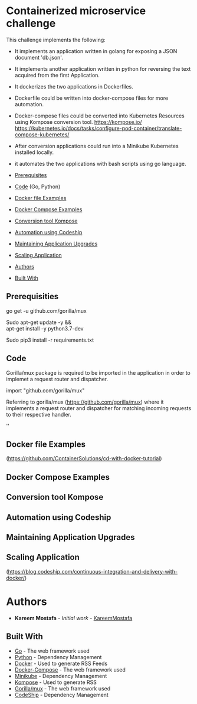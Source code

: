 
# Containerized microservice challenge

This challenge implements the following: 

* It implements an application written in golang for exposing a JSON document 'db.json'.
* It implements another application written in python for reversing the text acquired from the first Application.
* It dockerizes the two applications in Dockerfiles.
* Dockerfile could be written into docker-compose files for more automation.
* Docker-compose files could be converted into Kubernetes Resources using Kompose conversion tool.
    https://kompose.io/
    https://kubernetes.io/docs/tasks/configure-pod-container/translate-compose-kubernetes/
    
* After conversion applications could run into a Minikube Kubernetes installed locally.
* it automates the two applications with bash scripts using go language.

* [Prerequisites](#Prerequisites)
* [Code](#Code) (Go, Python)
* [Docker file Examples](#DockerFileExample)
* [Docker Compose Examples](#DockerComposeExample)
* [Conversion tool Kompose](#ConversionToolKompose)
* [Automation using Codeship](#AutomationUsingCodeship)
* [Maintaining Application Upgrades](#MaintainingApplicationUpgrades)
* [Scaling Application](#ScalingApplication)
* [Authors](#Authors)
* [Built With](#BuiltWith)


## Prerequisities

go get -u github.com/gorilla/mux

Sudo apt-get update -y  && \
     apt-get install -y python3.7-dev

Sudo pip3 install -r requirements.txt


## Code

Gorilla/mux package is required to be imported in the application in order to implemet a request router and dispatcher.

import "github.com/gorilla/mux"

Referring to gorilla/mux (https://github.com/gorilla/mux) where it implements a request router and dispatcher for matching incoming requests to their respective handler. 

''

## Docker file Examples

(https://github.com/ContainerSolutions/cd-with-docker-tutorial)

## Docker Compose Examples


## Conversion tool Kompose

## Automation using Codeship

## Maintaining Application Upgrades

## Scaling Application

(https://blog.codeship.com/continuous-integration-and-delivery-with-docker/)

# Authors

* **Kareem Mostafa** - *Initial work* - [KareemMostafa](https://github.com/Kareemabdallah)

## Built With

* [Go](https://golang.org/doc/) - The web framework used
* [Python](https://docs.python.org/3/) - Dependency Management
* [Docker](https://docs.docker.com/) - Used to generate RSS Feeds
* [Docker-Compose](https://docs.docker.com/compose/) - The web framework used
* [Minikube](https://kubernetes.io/docs/tasks/tools/install-minikube/) - Dependency Management
* [Kompose](https://kubernetes.io/docs/tasks/configure-pod-container/translate-compose-kubernetes/) - Used to generate RSS 
* [Gorilla/mux](https://www.gorillatoolkit.org/pkg/mux) - The web framework used
* [CodeShip](https://documentation.codeship.com/) - Dependency Management

